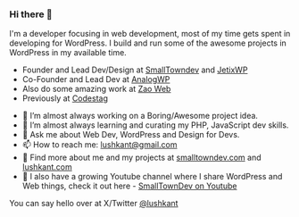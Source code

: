 ### Hi there 👋

I'm a developer focusing in web development, most of my time gets spent in developing for WordPress. I build and run some of the awesome projects in WordPress in my available time.

- Founder and Lead Dev/Design at [SmallTowndev](https://smalltowndev.com) and [JetixWP](https://jetixwp.com)
- Co-Founder and Lead Dev at [AnalogWP](https://analogwp.com)
- Also do some amazing work at [Zao Web](https://zao.is)
- Previously at [Codestag](https://codestag.com)

* 🔭 I’m almost always working on a Boring/Awesome project idea.  
* 🌱 I’m almost always learning and curating my PHP, JavaScript dev skills.
* 💬 Ask me about Web Dev, WordPress and Design for Devs.
* 📫 How to reach me: lushkant@gmail.com
* 📝 Find more about me and my projects at [smalltowndev.com](https://smalltowndev.com) and [lushkant.com](https://lushkant.com)
* 🎥 I also have a growing Youtube channel where I share WordPress and Web things, check it out here - [SmallTownDev on Youtube](https://youtube.com/SmallTownDev)

You can say hello over at X/Twitter [@lushkant](https://x.com/lushkant)
